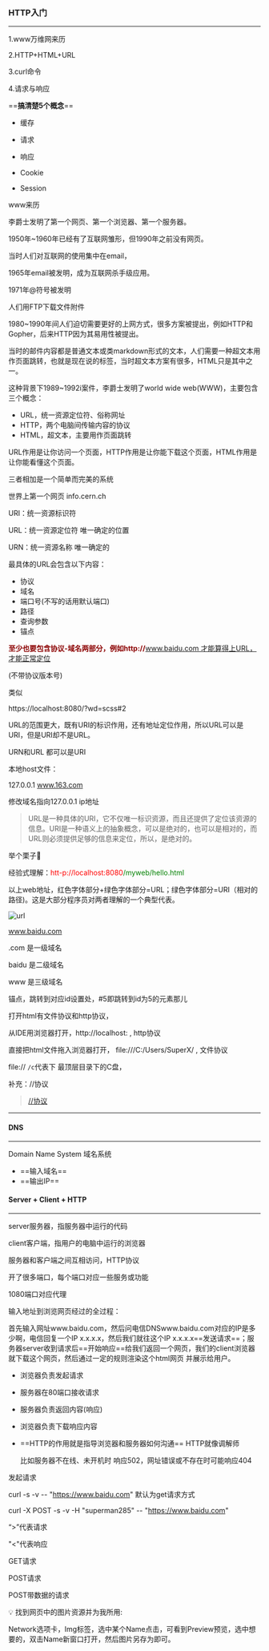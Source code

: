 ### HTTP入门

***

1.www万维网来历

2.HTTP+HTML+URL

3.curl命令

4.请求与响应



==**搞清楚5个概念**==

- 缓存

- 请求

- 响应

- Cookie

- Session



www来历

李爵士发明了第一个网页、第一个浏览器、第一个服务器。



1950年~1960年已经有了互联网雏形，但1990年之前没有网页。

当时人们对互联网的使用集中在email，

1965年email被发明，成为互联网杀手级应用。

1971年@符号被发明

人们用FTP下载文件附件

1980~1990年间人们迫切需要更好的上网方式，很多方案被提出，例如HTTP和Gopher，后来HTTP因为其易用性被提出。

当时的邮件内容都是普通文本或类markdown形式的文本，人们需要一种超文本用作页面跳转，也就是现在说的<a>标签，当时超文本方案有很多，HTML只是其中之一。



这种背景下1989~1992i案件，李爵士发明了world wide web(WWW)，主要包含三个概念：

- URL，统一资源定位符、俗称网址
- HTTP，两个电脑间传输内容的协议
- HTML，超文本，主要用作页面跳转

URL作用是让你访问一个页面，HTTP作用是让你能下载这个页面，HTML作用是让你能看懂这个页面。

三者相加是一个简单而完美的系统

世界上第一个网页 info.cern.ch



URI：统一资源标识符

URL：统一资源定位符    唯一确定的位置

URN：统一资源名称	唯一确定的



最具体的URL会包含以下内容：

- 协议
- 域名
- 端口号(不写的话用默认端口)
- 路径
- 查询参数
- 锚点

<span style="color:darkred;font-weight:700" >至少也要包含协议-域名两部分，例如http://www.baidu.com 才能算得上URL，才能正常定位</span>

(不带协议版本号)

类似

https://localhost:8080/?wd=scss#2



URL的范围更大，既有URI的标识作用，还有地址定位作用，所以URL可以是URI，但是URI却不是URL。

URN和URL 都可以是URI



本地host文件：

127.0.0.1	www.163.com

修改域名指向127.0.0.1 ip地址



> URL是一种具体的URI，它不仅唯一标识资源，而且还提供了定位该资源的信息。URI是一种语义上的抽象概念，可以是绝对的，也可以是相对的，而URL则必须提供足够的信息来定位，所以，是绝对的。



举个栗子🌰

经验式理解：<span style="color:red;">htt-p://localhost:8080</span><span style="color:green">/myweb/hello.html</span>

以上web地址，红色字体部分+绿色字体部分=URL；绿色字体部分=URI（相对的路径)。这是大部分程序员对两者理解的一个典型代表。



![url](C:\Users\SuperX\Pictures\url.png)



www.baidu.com

.com 是一级域名

baidu 是二级域名

www 是三级域名

锚点，跳转到对应id设置处，#5即跳转到id为5的元素那儿



打开html有文件协议和http协议，

从IDE用浏览器打开，http://localhost: , http协议

直接把html文件拖入浏览器打开， file:///C:/Users/SuperX/ , 文件协议

file://  `/c`代表下 最顶层目录下的C盘，



补充：//协议

> [//协议](https://blog.csdn.net/jimbowong/article/details/54960244)





***





#### DNS

***

Domain Name System	域名系统

- ==输入域名==
- ==输出IP==





#### Server + Client + HTTP

***

server服务器，指服务器中运行的代码

client客户端，指用户的电脑中运行的浏览器

服务器和客户端之间互相访问，HTTP协议



开了很多端口，每个端口对应一些服务或功能

1080端口对应代理



输入地址到浏览网页经过的全过程：

首先输入网址www.baidu.com，然后问电信DNSwww.baidu.com对应的IP是多少啊，电信回复一个IP x.x.x.x，然后我们就往这个IP x.x.x.x==发送请求==；服务器server收到请求后==开始响应==给我们返回一个网页，我们的client浏览器就下载这个网页，然后通过一定的规则渲染这个html网页 并展示给用户。

- 浏览器负责发起请求

- 服务器在80端口接收请求

- 服务器负责返回内容(响应)

- 浏览器负责下载响应内容

- ==HTTP的作用就是指导浏览器和服务器如何沟通== HTTP就像调解师

  比如服务器不在线、未开机时 响应502，网址错误或不存在时可能响应404



发起请求

curl -s -v -- "https://www.baidu.com"	默认为get请求方式

curl -X POST -s -v -H "superman285" -- "https://www.baidu.com"

“>”代表请求

"<"代表响应



GET请求

POST请求

POST带数据的请求



💡 找到网页中的图片资源并为我所用:

   Network选项卡，Img标签，选中某个Name点击，可看到Preview预览，选中想要的，双击Name新窗口打开，然后图片另存为即可。